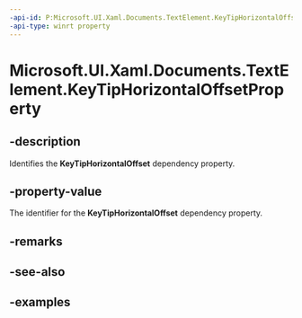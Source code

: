 ```yaml
---
-api-id: P:Microsoft.UI.Xaml.Documents.TextElement.KeyTipHorizontalOffsetProperty
-api-type: winrt property
---
```


<!-- Property syntax.
public DependencyProperty KeyTipHorizontalOffsetProperty { get; }
-->

# Microsoft.UI.Xaml.Documents.TextElement.KeyTipHorizontalOffsetProperty

## -description
Identifies the **KeyTipHorizontalOffset** dependency property.

## -property-value
The identifier for the **KeyTipHorizontalOffset** dependency property.

## -remarks

## -see-also

## -examples

